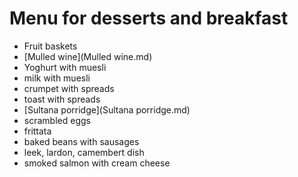 # Menu for desserts and breakfast

* Fruit baskets
* [Mulled wine](Mulled wine.md)
* Yoghurt with muesli
* milk with muesli
* crumpet with spreads
* toast with spreads
* [Sultana porridge](Sultana porridge.md)
* scrambled eggs
* frittata
* baked beans with sausages
* leek, lardon, camembert dish
* smoked salmon with cream cheese